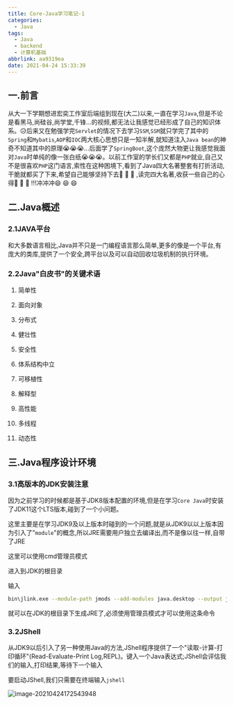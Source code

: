 ```yaml
---
title: Core-Java学习笔记-1
categories:
  - Java
tags:
  - Java
  - backend
  - 计算机基础
abbrlink: aa9319ea
date: 2021-04-24 15:33:39
---
```


## 一.前言

从大一下学期想进宏奕工作室后端组到现在(大二)以来,一直在学习`Java`,但是不论是看黑马,尚硅谷,尚学堂,千锋...的视频,都无法让我感觉已经形成了自己的知识体系。😥后来又在勉强学完`Servlet`的情况下去学习`SSM`,`SSM`就只学完了其中的`Spring`和`Mybatis`,`AOP`和`IOC`两大核心思想只是一知半解,就知道注入`Java bean`的神奇不知道其中的原理😭😭😭...后面学了`SpringBoot`,这个庞然大物更让我感觉我面对`Java`时单纯的像一张白纸😭😭😭。以前工作室的学长们又都是`PHP`就业,自己又不是很喜欢`PHP`这门语言,索性在这种困境下,看到了Java四大名著整套有打折活动,干脆就都买了下来,希望自己能够坚持下去🙏	🙏	🙏	,读完四大名著,收获一些自己的心得💪	💪	💪	!!!冲冲冲😄	😄	😄	

## 二.Java概述

### 2.1JAVA平台

和大多数语言相比,Java并不只是一门编程语言那么简单,更多的像是一个平台,有庞大的类库,提供了一个安全,跨平台以及可以自动回收垃圾机制的执行环境。

### 2.2Java"白皮书"的关键术语

1. 简单性

2. 面向对象

3. 分布式

4. 健壮性
5. 安全性
6. 体系结构中立
7. 可移植性
8. 解释型
9. 高性能
10. 多线程
11. 动态性

## 三.Java程序设计环境

### 3.1高版本的JDK安装注意

因为之前学习的时候都是基于JDK8版本配置的环境,但是在学习`Core Java`时安装了JDK11这个LTS版本,碰到了一个小问题。

这里主要是在学习JDK9及以上版本时碰到的一个问题,就是从JDK9以以上版本因为引入了"`module`"的概念,所以JRE需要用户独立去编译出,而不是像以往一样,自带了JRE

这里可以使用cmd管理员模式

进入到JDK的根目录

输入

```bash
bin\jlink.exe --module-path jmods --add-modules java.desktop --output jre
```

就可以在JDK的根目录下生成JRE了,必须使用管理员模式才可以使用这条命令

### 3.2JShell

从JDK9以后引入了另一种使用Java的方法,JShell程序提供了一个"读取-计算-打印循环"(Read-Evaluate-Print Log,REPL)。键入一个Java表达式;JShell会评估我们的输入,打印结果,等待下一个输入

要启动JShell,我们只需要在终端输入`jshell`

![image-20210424172543948](https://gitee.com/cao_ziqiang/img/raw/master/20210424172544.png)